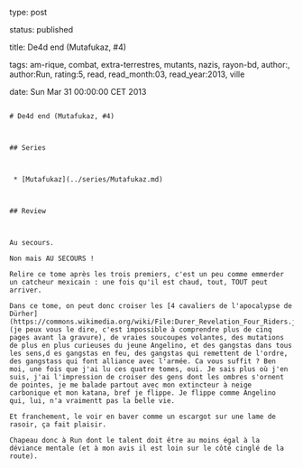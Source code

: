 type: post
status: published
title: De4d end (Mutafukaz, #4)
tags:  am-rique,  combat,  extra-terrestres,  mutants,  nazis,  rayon-bd, author:, author:Run, rating:5, read, read_month:03, read_year:2013, ville
date: Sun Mar 31 00:00:00 CET 2013
~~~~~~
# De4d end (Mutafukaz, #4)

## Series

 * [Mutafukaz](../series/Mutafukaz.md)

## Review

Au secours.  
Non mais AU SECOURS !  
Relire ce tome après les trois premiers, c'est un peu comme emmerder un catcheur mexicain : une fois qu'il est chaud, tout, TOUT peut arriver.  
Dans ce tome, on peut donc croiser les [4 cavaliers de l'apocalypse de Dürher](https://commons.wikimedia.org/wiki/File:Durer_Revelation_Four_Riders.jpg) (je peux vous le dire, c'est impossible à comprendre plus de cinq pages avant la gravure), de vraies soucoupes volantes, des mutations de plus en plus curieuses du jeune Angelino, et des gangstas dans tous les sens,d es gangstas en feu, des gangstas qui remettent de l'ordre, des gangstass qui font alliance avec l'armée. Ca vous suffit ? Ben moi, une fois que j'ai lu ces quatre tomes, oui. Je sais plus où j'en suis, j'ai l'impression de croiser des gens dont les ombres s'ornent de pointes, je me balade partout avec mon extincteur à neige carbonique et mon katana, bref je flippe. Je flippe comme Angelino qui, lui, n'a vraimentt pas la belle vie.  
Et franchement, le voir en baver comme un escargot sur une lame de rasoir, ça fait plaisir.  
Chapeau donc à Run dont le talent doit être au moins égal à la déviance mentale (et à mon avis il est loin sur le côté cinglé de la route).